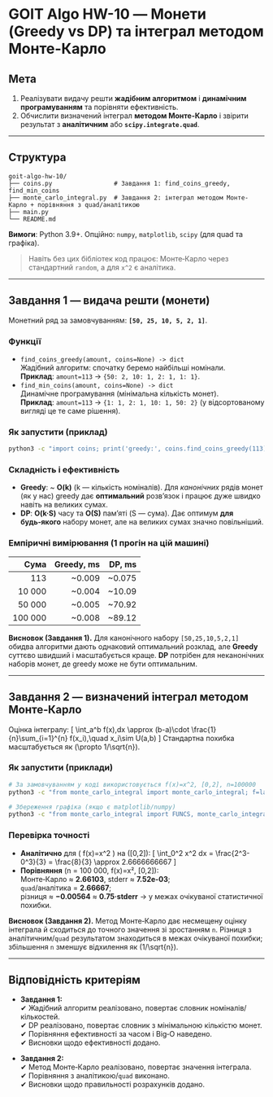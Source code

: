 # GOIT Algo HW-10 — Монети (Greedy vs DP) та інтеграл методом Монте-Карло

## Мета
1) Реалізувати видачу решти **жадібним алгоритмом** і **динамічним програмуванням** та порівняти ефективність.  
2) Обчислити визначений інтеграл **методом Монте-Карло** і звірити результат з **аналітичним** або **`scipy.integrate.quad`**.

---

## Структура
```
goit-algo-hw-10/
├── coins.py                 # Завдання 1: find_coins_greedy, find_min_coins
├── monte_carlo_integral.py  # Завдання 2: інтеграл методом Монте-Карло + порівняння з quad/аналітикою
├── main.py
└── README.md
```

**Вимоги**: Python 3.9+. Опційно: `numpy`, `matplotlib`, `scipy` (для quad та графіка).  
> Навіть без цих бібліотек код працює: Монте‑Карло через стандартний `random`, а для `x^2` є аналітика.

---

## Завдання 1 — видача решти (монети)

Монетний ряд за замовчуванням: **`[50, 25, 10, 5, 2, 1]`**.

### Функції
- `find_coins_greedy(amount, coins=None) -> dict`  
  Жадібний алгоритм: спочатку беремо найбільші номінали.  
  **Приклад**: `amount=113` → `{50: 2, 10: 1, 2: 1, 1: 1}`.
- `find_min_coins(amount, coins=None) -> dict`  
  Динамічне програмування (мінімальна кількість монет).  
  **Приклад**: `amount=113` → `{1: 1, 2: 1, 10: 1, 50: 2}` (у відсортованому вигляді це те саме рішення).

### Як запустити (приклад)
```bash
python3 -c "import coins; print('greedy:', coins.find_coins_greedy(113)); print('dp:', coins.find_min_coins(113))"
```

### Складність і ефективність
- **Greedy**: ~ **O(k)** (k — кількість номіналів). Для *канонічних* рядів монет (як у нас) greedy дає **оптимальний** розв’язок і працює дуже швидко навіть на великих сумах.
- **DP**: **O(k·S)** часу та **O(S)** пам’яті (S — сума). Дає оптимум **для будь‑якого** набору монет, але на великих сумах значно повільніший.

### Емпіричні вимірювання (1 прогін на цій машині)
| Сума | Greedy, ms | DP, ms |
|-----:|-----------:|-------:|
| 113      | ~0.009 | ~0.075 |
| 10 000   | ~0.004 | ~10.09 |
| 50 000   | ~0.005 | ~70.92 |
| 100 000  | ~0.008 | ~89.12 |

**Висновок (Завдання 1).** Для канонічного набору `[50,25,10,5,2,1]` обидва алгоритми дають однаковий оптимальний розклад, але **Greedy** суттєво швидший і масштабується краще. **DP** потрібен для неканонічних наборів монет, де greedy може не бути оптимальним.

---

## Завдання 2 — визначений інтеграл методом Монте‑Карло

Оцінка інтегралу:
\[
\int_a^b f(x)\,dx \approx (b-a)\cdot \frac{1}{n}\sum_{i=1}^{n} f(x_i),\quad x_i\sim U(a,b)
\]
Стандартна похибка масштабується як \(\propto 1/\sqrt{n}\).

### Як запустити (приклади)
```bash
# За замовчуванням у коді використовується f(x)=x^2, [0,2], n=100000
python3 -c "from monte_carlo_integral import monte_carlo_integral; f=lambda x:x*x; est,err=monte_carlo_integral(f,0.0,2.0,100000); print(est, err)"

# Збереження графіка (якщо є matplotlib/numpy)
python3 -c "from monte_carlo_integral import FUNCS, monte_carlo_integral, maybe_plot; f=FUNCS['x2']; est,err=monte_carlo_integral(f,0,2,100000); print(est,err); maybe_plot(f,0,2,'mc.png')"
```

### Перевірка точності
- **Аналітично** для \( f(x)=x^2 \) на \([0,2]\):
  \[
  \int_0^2 x^2 dx = \frac{2^3-0^3}{3} = \frac{8}{3} \approx 2.6666666667
  \]
- **Порівняння** (n = 100 000, f(x)=x², [0,2]):  
  Монте‑Карло ≈ **2.66103**, stderr ≈ **7.52e-03**;  
  `quad`/аналітика = **2.66667**;  
  різниця ≈ **−0.00564** ≈ **0.75·stderr** → у межах очікуваної статистичної похибки.

**Висновок (Завдання 2).** Метод Монте‑Карло дає несмещену оцінку інтеграла й сходиться до точного значення зі зростанням `n`. Різниця з аналітичним/`quad` результатом знаходиться в межах очікуваної похибки; збільшення `n` зменшує відхилення як \(1/\sqrt{n}\).

---

## Відповідність критеріям
- **Завдання 1:**  
  ✔ Жадібний алгоритм реалізовано, повертає словник номіналів/кількостей.  
  ✔ DP реалізовано, повертає словник з мінімальною кількістю монет.  
  ✔ Порівняння ефективності за часом і Big‑O наведено.  
  ✔ Висновки щодо ефективності додано.

- **Завдання 2:**  
  ✔ Метод Монте‑Карло реалізовано, повертає значення інтеграла.  
  ✔ Порівняння з аналітикою/`quad` виконано.  
  ✔ Висновки щодо правильності розрахунків додано.